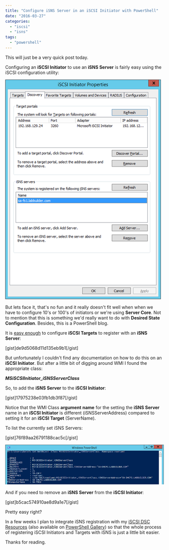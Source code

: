 ```yaml
---
title: "Configure iSNS Server in an iSCSI Initiator with PowerShell"
date: "2016-03-27"
categories:
  - "iscsi"
  - "isns"
tags:
  - "powershell"
---
```


This will just be a very quick post today.

Configuring an **iSCSI Initiator** to use an **iSNS Server** is fairly easy using the iSCSI configuration utility:

![ss_isns_guiinitiatorconfig](/images/ss_isns_guiinitiatorconfig.png)

But lets face it, that's no fun and it really doesn't fit well when when we have to configure 10's or 100's of initiators or we're using **Server Core**. Not to mention that this is something we'd really want to do with **Desired State Configuration**. Besides, this is a PowerShell blog.

It is [easy enough](https://blogs.technet.microsoft.com/filecab/2012/06/08/iscsi-target-cmdlet-reference/) to configure **iSCSI Targets** to register with an **iSNS Server**:

\[gist\]de9d5068d11d135eb9b1\[/gist\]

But unfortunately I couldn't find any documentation on how to do this on an **iSCSI Initiator**. But after a little bit of digging around WMI I found the appropriate class:

_**MSiSCSIInitiator\_iSNSServerClass**_

So, to add the **iSNS Server** to the **iSCSI Initiator**:

\[gist\]17975238e03fb1db3f87\[/gist\]

Notice that the WMI Class **argument** **name** for the setting the **iSNS Server** name in an **iSCSI Initiator** is different (iSNSServerAddress) compared to setting it for an **iSCSI Target** (ServerName).

To list the currently set iSNS Servers:

\[gist\]76f89aa26791188cac5c\[/gist\]

![ss_isns_getlistservers](/images/ss_isns_getlistservers.png)

And if you need to remove an **iSNS Server** from the **iSCSI Initiator**:

\[gist\]b5cac574910ae8d9a1e7\[/gist\]

Pretty easy right?

In a few weeks I plan to integrate iSNS registration with my [iSCSI DSC Resources](https://github.com/PlagueHO/ciSCSI) (also available on [PowerShell Gallery](https://www.powershellgallery.com/packages/ciSCSI/1.0.0.14)) so that the whole process of registering iSCSI Initiators and Targets with iSNS is just a little bit easier.

Thanks for reading.

